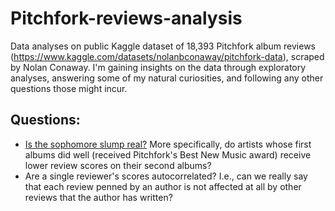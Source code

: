 # Pitchfork-reviews-analysis
Data analyses on public Kaggle dataset of 18,393 Pitchfork album reviews (https://www.kaggle.com/datasets/nolanbconaway/pitchfork-data), scraped by Nolan Conaway. I'm gaining insights on the data through exploratory analyses, answering some of my natural curiosities, and following any other questions those might incur.

## Questions:
- [Is the sophomore slump real?](https://github.com/kevinl050312/Pitchfork-reviews-analysis/blob/main/second-album-syndrome.ipynb) More specifically, do artists whose first albums did well (received Pitchfork's Best New Music award) receive lower review scores on their second albums?
- Are a single reviewer's scores autocorrelated? I.e., can we really say that each review penned by an author is not affected at all by other reviews that the author has written?
